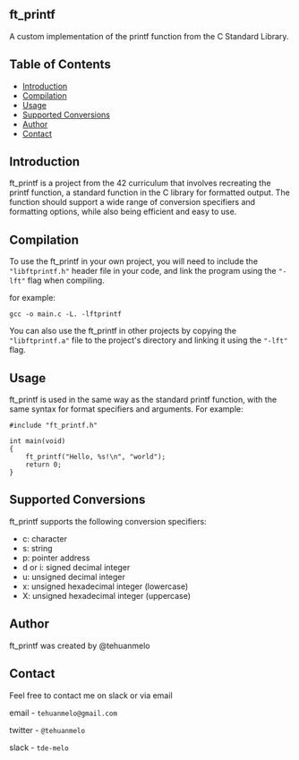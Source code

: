 ## ft_printf
A custom implementation of the printf function from the C Standard Library.

## Table of Contents

- [Introduction](#introduction)
- [Compilation](#compilation)
- [Usage](#usage)
- [Supported Conversions](#supported-conversions)
- [Author](#author)
- [Contact](#contact)

## Introduction
ft_printf is a project from the 42 curriculum that involves recreating the printf function, a standard function in the C library for formatted output. The function should support a wide range of conversion specifiers and formatting options, while also being efficient and easy to use.

## Compilation

To use the ft_printf in your own project, you will need to include the `"libftprintf.h"` header file in your code, and link the program using the `"-lft"` flag when compiling.

for example:

````
gcc -o main.c -L. -lftprintf
````
You can also use the ft_printf in other projects by copying the `"libftprintf.a"` file to the project's directory and linking it using the `"-lft"` flag.

## Usage
ft_printf is used in the same way as the standard printf function, with the same syntax for format specifiers and arguments. For example:

````
#include "ft_printf.h"

int main(void)
{
    ft_printf("Hello, %s!\n", "world");
    return 0;
}
````

## Supported Conversions

ft_printf supports the following conversion specifiers:

- c: character
- s: string
- p: pointer address
- d or i: signed decimal integer
- u: unsigned decimal integer
- x: unsigned hexadecimal integer (lowercase)
- X: unsigned hexadecimal integer (uppercase)

## Author
ft_printf was created by @tehuanmelo

## Contact

Feel free to contact me on slack or via email

email - `tehuanmelo@gmail.com`

twitter - `@tehuanmelo`

slack - `tde-melo`
